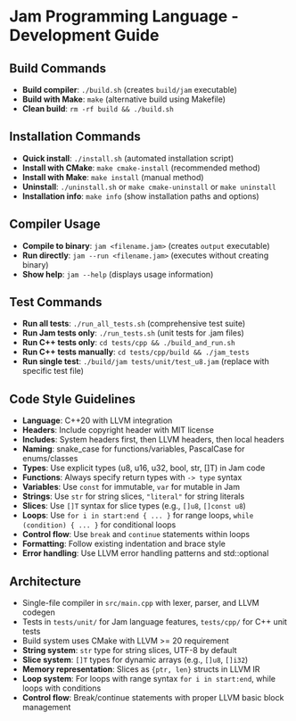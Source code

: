 # Jam Programming Language - Development Guide

## Build Commands
- **Build compiler**: `./build.sh` (creates `build/jam` executable)
- **Build with Make**: `make` (alternative build using Makefile)
- **Clean build**: `rm -rf build && ./build.sh`

## Installation Commands
- **Quick install**: `./install.sh` (automated installation script)
- **Install with CMake**: `make cmake-install` (recommended method)
- **Install with Make**: `make install` (manual method)
- **Uninstall**: `./uninstall.sh` or `make cmake-uninstall` or `make uninstall`
- **Installation info**: `make info` (show installation paths and options)

## Compiler Usage
- **Compile to binary**: `jam <filename.jam>` (creates `output` executable)
- **Run directly**: `jam --run <filename.jam>` (executes without creating binary)
- **Show help**: `jam --help` (displays usage information)

## Test Commands
- **Run all tests**: `./run_all_tests.sh` (comprehensive test suite)
- **Run Jam tests only**: `./run_tests.sh` (unit tests for .jam files)
- **Run C++ tests only**: `cd tests/cpp && ./build_and_run.sh`
- **Run C++ tests manually**: `cd tests/cpp/build && ./jam_tests`
- **Run single test**: `./build/jam tests/unit/test_u8.jam` (replace with specific test file)

## Code Style Guidelines
- **Language**: C++20 with LLVM integration
- **Headers**: Include copyright header with MIT license
- **Includes**: System headers first, then LLVM headers, then local headers
- **Naming**: snake_case for functions/variables, PascalCase for enums/classes
- **Types**: Use explicit types (u8, u16, u32, bool, str, []T) in Jam code
- **Functions**: Always specify return types with `-> type` syntax
- **Variables**: Use `const` for immutable, `var` for mutable in Jam
- **Strings**: Use `str` for string slices, `"literal"` for string literals
- **Slices**: Use `[]T` syntax for slice types (e.g., `[]u8`, `[]const u8`)
- **Loops**: Use `for i in start:end { ... }` for range loops, `while (condition) { ... }` for conditional loops
- **Control flow**: Use `break` and `continue` statements within loops
- **Formatting**: Follow existing indentation and brace style
- **Error handling**: Use LLVM error handling patterns and std::optional

## Architecture
- Single-file compiler in `src/main.cpp` with lexer, parser, and LLVM codegen
- Tests in `tests/unit/` for Jam language features, `tests/cpp/` for C++ unit tests
- Build system uses CMake with LLVM >= 20 requirement
- **String system**: `str` type for string slices, UTF-8 by default
- **Slice system**: `[]T` types for dynamic arrays (e.g., `[]u8`, `[]i32`)
- **Memory representation**: Slices as `{ptr, len}` structs in LLVM IR
- **Loop system**: For loops with range syntax `for i in start:end`, while loops with conditions
- **Control flow**: Break/continue statements with proper LLVM basic block management